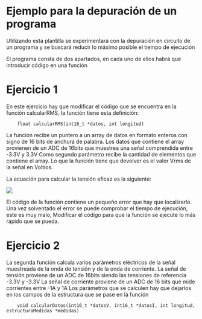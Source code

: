 # Ejemplo para la depuración de un programa

Utilizando esta plantilla se experimentará con la depuración en circuito de un programa y se buscará reducir lo máximo posible el tiempo de ejecución

El programa consta de dos apartados, en cada uno de ellos habrá que introducir código en una función

# Ejercicio 1

En este ejercicio hay que modificar el código que se encuentra en la función calcularRMS, la función tiene esta definición:

```
    float calcularRMS(int16_t *datos, int longitud)
```

La función recibe un puntero a un array de datos en formato enteros con signo de 16 bits de anchura de palabra.
Los datos que contiene el array provienen de un ADC de 16bits que muestrea una señal comprendida entre -3.3V y 3.3V
Como segundo parámetro recibe la cantidad de elementos que contiene el array.
Lo que la función tiene que devolver es el valor Vrms de la señal en Voltios.

La ecuación para calcular la tensión eficaz es la siguiente:


![](https://latex.codecogs.com/png.image?\inline&space;\dpi{110}{\color{white}&space;V_{rms}=\sqrt{\frac{1}{N}\sum_{0}^{N-1}\left|&space;v\left&space;(&space;n&space;\right&space;)\right|^{2}}{\color{Yellow}&space;}})

El código de la función contiene un pequeño error que hay que localizarlo.
Una vez solventado el error se puede comprobar el tiempo de ejecución, este es muy malo,
Modificar el código para que la función se ejecute lo más rápido que se pueda.

# Ejercicio 2

La segunda función calcula varios parámetros eléctricos de la señal muestreada de la onda de tensión y de la onda de corriente.
La señal de tensión proviene de un ADC de 16bits siendo las tensiones de referencia -3.3V y -3.3V
La señal de corriente proviene de un ADC de 16 bits que mide corrientes entre -1A y 1A
Los parámetros que se calculen hay que dejarlos en los campos de la estructura que se pase en la función

```
    void calcularDatos(int16_t *datosV, int16_t *datosI, int longitud, estructuraMedidas *medidas)
```
